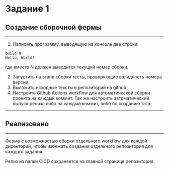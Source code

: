 # Задание 1
## Создание сборочной фермы

---

1. Написать программу, выводящую на консоль две строки:

```
build N
Hello, World!
```

где вместо N должен выводится текущий номер сборки. 

2. Запустить на этапе сборки тесты, проверяющие валидность номера версии. 
3. Выложить исходные тексты в репозиторий на github.
4. Настроить Github Actions workflow для автоматической сборки проекта на каждый коммит. Так же настроить автоматический выпуск релиза либо на каждый коммит, либо по созданию тэга.

---
## Реализовано

---

Ферма с возможностью сборки отдельного workflow для каждой директории, чтобы избежать создания отдельного репозитория для каждого задания.

Релиз из папки CICD сохраняется на главной странице репозитория.

